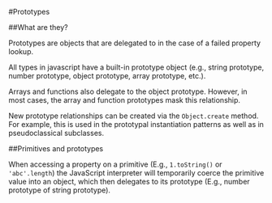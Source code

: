 #Prototypes

##What are they?

Prototypes are objects that are delegated to in the case of a failed property lookup.

All types in javascript have a built-in prototype object (e.g., string prototype, number prototype, object prototype, array prototype, etc.).

Arrays and functions also delegate to the object prototype. However, in most cases, the array and function prototypes mask this relationship.

New prototype relationships can be created via the `Object.create` method. For example, this is used in the prototypal instantiation patterns as well as in pseudoclassical subclasses.

##Primitives and prototypes

When accessing a property on a primitive (E.g., `1.toString()` or `'abc'.length`) the JavaScript interpreter will temporarily coerce the primitive value into an object, which then delegates to its prototype (E.g., number prototype of string prototype).